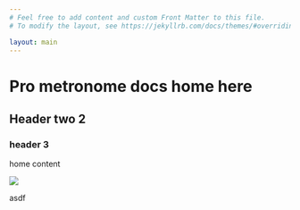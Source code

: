 ```yaml
---
# Feel free to add content and custom Front Matter to this file.
# To modify the layout, see https://jekyllrb.com/docs/themes/#overriding-theme-defaults

layout: main
---
```



# Pro metronome docs home here
## Header two 2
### header 3
home content

![](http://eumlab.com/assets/images/icons/120/prometronome.png)

asdf
